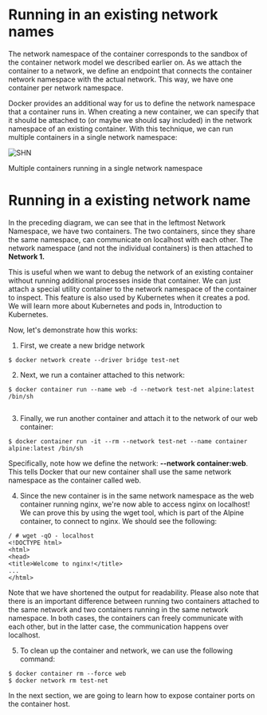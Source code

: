 # **Running in an existing network names**


The network namespace of the container corresponds to the sandbox of the container network model we described earlier on. As we attach the container to a network, we define an endpoint that connects the container network namespace with the actual network. This way, we have one container per network namespace.

Docker provides an additional way for us to define the network namespace that a container runs in. When creating a new container, we can specify that it should be attached to (or maybe we should say included) in the network namespace of an existing container. With this technique, we can run multiple containers in a single network namespace:

![SHN](./img/l9_shn-11.png)

Multiple containers running in a single network namespace

#  Running in a existing network name

In the preceding diagram, we can see that in the leftmost Network Namespace, we have two containers. The two containers, since they share the same namespace, can communicate on localhost with each other. The network namespace (and not the individual containers) is then attached to **Network 1.**

This is useful when we want to debug the network of an existing container without running additional processes inside that container. We can just attach a special utility container to the network namespace of the container to inspect. This feature is also used by Kubernetes when it creates a pod. We will learn more about Kubernetes and pods in, Introduction to Kubernetes. 

Now, let's demonstrate how this works:

1. First, we create a new bridge network

```
$ docker network create --driver bridge test-net
```
2. Next, we run a container attached to this network:

```
$ docker container run --name web -d --network test-net alpine:latest /bin/sh
 
```

3. Finally, we run another container and attach it to the network of our web container:

```
$ docker container run -it --rm --network test-net --name container alpine:latest /bin/sh

```

Specifically, note how we define the network: **--network container:web**. This tells Docker that our new container shall use the same network namespace as the container called web.

4. Since the new container is in the same network namespace as the web container running nginx, we're now able to access nginx on localhost! We can prove this by using the wget tool, which is part of the Alpine container, to connect to nginx. We should see the following:

```
/ # wget -qO - localhost
<!DOCTYPE html>
<html>
<head>
<title>Welcome to nginx!</title>
...
</html>
```

Note that we have shortened the output for readability. Please also note that there is an important difference between running two containers attached to the same network and two containers running in the same network namespace. In both cases, the containers can freely communicate with each other, but in the latter case, the communication happens over localhost.

5. To clean up the container and network, we can use the following command:

```
$ docker container rm --force web
$ docker network rm test-net
```

In the next section, we are going to learn how to expose container ports on the container host.





